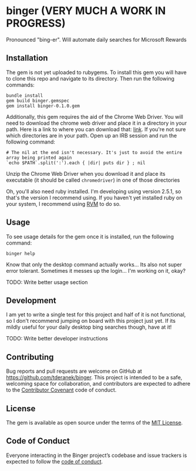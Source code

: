# binger (VERY MUCH A WORK IN PROGRESS)

Pronounced "bing-er". Will automate daily searches for Microsoft Rewards


## Installation

The gem is not yet uploaded to rubygems. To install this gem you will have to clone this repo and navigate to its directory. Then run the
following commands:

```
bundle install
gem build binger.gemspec
gem install binger-0.1.0.gem
```

Additionally, this gem requires the aid of the Chrome Web Driver. You will need to download the chrome web driver and place it in a
directory in your path. Here is a link to where you can download that: [link](http://chromedriver.chromium.org/downloads). If you're not
sure which directories are in your path. Open up an IRB session and run the following command:

```
# The nil at the end isn't necessary. It's just to avoid the entire array being printed again
`echo $PATH`.split(':').each { |dir| puts dir } ; nil
```

Unzip the Chrome Web Driver when you download it and place its executable (it should be called `chromedriver`) in one of those directories

Oh, you'll also need ruby installed. I'm developing using version 2.5.1, so that's the version I recommend using. If you haven't yet 
installed ruby on your system, I recommend using [RVM](https://rvm.io/rvm/install) to do so.

## Usage

To see usage details for the gem once it is installed, run the following command:

```
binger help
```

Know that only the desktop command actually works... Its also not super error tolerant. Sometimes it messes up the login... I'm working
on it, okay?

TODO: Write better usage section

## Development

I am yet to write a single test for this project and half of it is not functional, so I don't recommend jumping on board with this
project just yet. If its mildly useful for your daily desktop bing searches though, have at it!

TODO: Write better developer instructions

## Contributing

Bug reports and pull requests are welcome on GitHub at https://github.com/tderanek/binger. This project is intended to be a safe,
welcoming space for collaboration, and contributors are expected to adhere to the [Contributor Covenant](http://contributor-covenant.org) code of conduct.

## License

The gem is available as open source under the terms of the [MIT License](https://opensource.org/licenses/MIT).

## Code of Conduct

Everyone interacting in the Binger project’s codebase and issue trackers is expected to follow the [code of conduct](https://github.com/tderanek/binger/blob/master/CODE_OF_CONDUCT.md).
